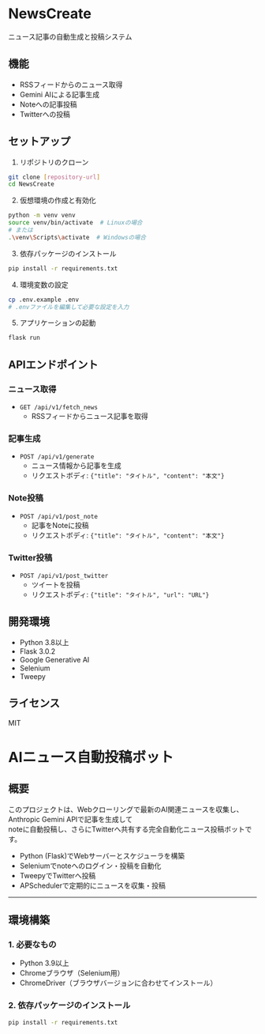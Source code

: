 # NewsCreate

ニュース記事の自動生成と投稿システム

## 機能

- RSSフィードからのニュース取得
- Gemini AIによる記事生成
- Noteへの記事投稿
- Twitterへの投稿

## セットアップ

1. リポジトリのクローン
```bash
git clone [repository-url]
cd NewsCreate
```

2. 仮想環境の作成と有効化
```bash
python -m venv venv
source venv/bin/activate  # Linuxの場合
# または
.\venv\Scripts\activate  # Windowsの場合
```

3. 依存パッケージのインストール
```bash
pip install -r requirements.txt
```

4. 環境変数の設定
```bash
cp .env.example .env
# .envファイルを編集して必要な設定を入力
```

5. アプリケーションの起動
```bash
flask run
```

## APIエンドポイント

### ニュース取得
- `GET /api/v1/fetch_news`
  - RSSフィードからニュース記事を取得

### 記事生成
- `POST /api/v1/generate`
  - ニュース情報から記事を生成
  - リクエストボディ: `{"title": "タイトル", "content": "本文"}`

### Note投稿
- `POST /api/v1/post_note`
  - 記事をNoteに投稿
  - リクエストボディ: `{"title": "タイトル", "content": "本文"}`

### Twitter投稿
- `POST /api/v1/post_twitter`
  - ツイートを投稿
  - リクエストボディ: `{"title": "タイトル", "url": "URL"}`

## 開発環境

- Python 3.8以上
- Flask 3.0.2
- Google Generative AI
- Selenium
- Tweepy

## ライセンス

MIT

# AIニュース自動投稿ボット

## 概要
このプロジェクトは、Webクローリングで最新のAI関連ニュースを収集し、Anthropic Gemini APIで記事を生成して  
noteに自動投稿し、さらにTwitterへ共有する完全自動化ニュース投稿ボットです。  

- Python (Flask)でWebサーバーとスケジューラを構築  
- Seleniumでnoteへのログイン・投稿を自動化  
- TweepyでTwitterへ投稿  
- APSchedulerで定期的にニュースを収集・投稿  

---

## 環境構築

### 1. 必要なもの
- Python 3.9以上
- Chromeブラウザ（Selenium用）
- ChromeDriver（ブラウザバージョンに合わせてインストール）

### 2. 依存パッケージのインストール

```bash
pip install -r requirements.txt
